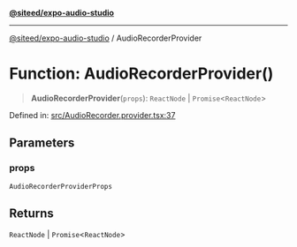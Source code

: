 [**@siteed/expo-audio-studio**](../README.md)

***

[@siteed/expo-audio-studio](../README.md) / AudioRecorderProvider

# Function: AudioRecorderProvider()

> **AudioRecorderProvider**(`props`): `ReactNode` \| `Promise`\<`ReactNode`\>

Defined in: [src/AudioRecorder.provider.tsx:37](https://github.com/deeeed/expo-audio-stream/blob/bbdd3decaa750fbf29d5ddaf443493cc894c7375/packages/expo-audio-studio/src/AudioRecorder.provider.tsx#L37)

## Parameters

### props

`AudioRecorderProviderProps`

## Returns

`ReactNode` \| `Promise`\<`ReactNode`\>

